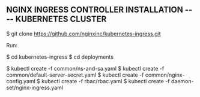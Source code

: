 
## NGINX INGRESS CONTROLLER INSTALLATION ---- KUBERNETES CLUSTER


$ git clone https://github.com/nginxinc/kubernetes-ingress.git

Run: 

$ cd kubernetes-ingress
$ cd deployments

$ kubectl create -f common/ns-and-sa.yaml
$ kubectl create -f common/default-server-secret.yaml
$ kubectl create -f common/nginx-config.yaml
$ kubectl create -f rbac/rbac.yaml
$ kubectl create -f daemon-set/nginx-ingress.yaml
